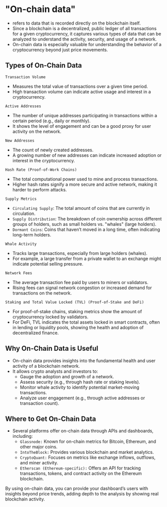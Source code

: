 # "On-chain data"

- refers to data that is recorded directly on the blockchain itself.
- Since a blockchain is a decentralized, public ledger of all transactions for a given cryptocurrency, it captures various types of data that can be analyzed to understand the activity, security, and usage of a network.
- On-chain data is especially valuable for understanding the behavior of a cryptocurrency beyond just price movements.

## Types of On-Chain Data

`Transaction Volume`

- Measures the total value of transactions over a given time period.
- High transaction volume can indicate active usage and interest in a cryptocurrency.

`Active Addresses`

- The number of unique addresses participating in transactions within a certain period (e.g., daily or monthly).
- It shows the level of engagement and can be a good proxy for user activity on the network.

`New Addresses`

- The count of newly created addresses.
- A growing number of new addresses can indicate increased adoption or interest in the cryptocurrency.

`Hash Rate (Proof-of-Work Chains)`

- The total computational power used to mine and process transactions.
- Higher hash rates signify a more secure and active network, making it harder to perform attacks.

`Supply Metrics`

- `Circulating Supply`: The total amount of coins that are currently in circulation.
- `Supply Distribution`: The breakdown of coin ownership across different groups of holders, such as small holders vs. "whales" (large holders).
- `Dormant Coins`: Coins that haven’t moved in a long time, often indicating long-term holders.

`Whale Activity`

- Tracks large transactions, especially from large holders (whales).
- For example, a large transfer from a private wallet to an exchange might indicate potential selling pressure.

`Network Fees`

- The average transaction fee paid by users to miners or validators.
- Rising fees can signal network congestion or increased demand for transactions on the network.

`Staking and Total Value Locked (TVL) (Proof-of-Stake and DeFi)`

- For proof-of-stake chains, staking metrics show the amount of cryptocurrency locked by validators.
- For DeFi, TVL indicates the total assets locked in smart contracts, often in lending or liquidity pools, showing the health and adoption of decentralized finance.

## Why On-Chain Data is Useful

- On-chain data provides insights into the fundamental health and user activity of a blockchain network. 
- It allows crypto analysts and investors to:
  - Gauge the adoption and growth of a network.
  - Assess security (e.g., through hash rate or staking levels).
  - Monitor whale activity to identify potential market-moving transactions.
  - Analyze user engagement (e.g., through active addresses or transaction count).

## Where to Get On-Chain Data

- Several platforms offer on-chain data through APIs and dashboards, including:
  - `Glassnode:` Known for on-chain metrics for Bitcoin, Ethereum, and other major coins.
  - `IntoTheBlock:` Provides various blockchain and market analytics.
  - `CryptoQuant:` Focuses on metrics like exchange inflows, outflows, and miner activity.
  - `Etherscan (Ethereum-specific):` Offers an API for tracking transactions, tokens, and contract activity on the Ethereum blockchain.

By using on-chain data, you can provide your dashboard’s users with insights beyond price trends, adding depth to the analysis by showing real blockchain activity.
